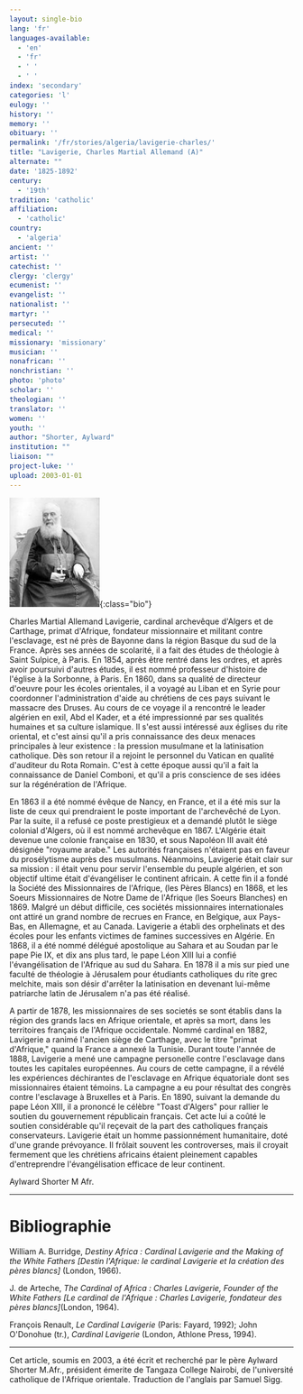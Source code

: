 ```yaml
---
layout: single-bio
lang: 'fr'
languages-available:
  - 'en'
  - 'fr'
  - ' '
  - ' '
index: 'secondary'
categories: 'l'
eulogy: ''
history: ''
memory: ''
obituary: ''
permalink: '/fr/stories/algeria/lavigerie-charles/'
title: "Lavigerie, Charles Martial Allemand (A)"
alternate: ""
date: '1825-1892'
century:
  - '19th'
tradition: 'catholic'
affiliation:
  - 'catholic'
country:
  - 'algeria'
ancient: ''
artist: ''
catechist: ''
clergy: 'clergy'
ecumenist: ''
evangelist: ''
nationalist: ''
martyr: ''
persecuted: ''
medical: ''
missionary: 'missionary'
musician: ''
nonafrican: ''
nonchristian: ''
photo: 'photo'
scholar: ''
theologian: ''
translator: ''
women: ''
youth: ''
author: "Shorter, Aylward"
institution: ""
liaison: ""
project-luke: ''
upload: 2003-01-01
---
```


![Charles Lavigerie](/images/bio-pics/algeria/lavigerie-charles/Charles_Lavigerie-small.jpg){:class="bio"}

Charles Martial Allemand Lavigerie, cardinal archevêque d'Algers et de Carthage, primat d'Afrique, fondateur missionnaire et militant contre l'esclavage, est né près de Bayonne dans la région Basque du sud de la France.   Après ses années de scolarité, il a fait des études de théologie à Saint Sulpice, à Paris.  En 1854, après être rentré dans les ordres, et après avoir poursuivi d'autres études, il est nommé professeur d'histoire de l'église à la Sorbonne, à Paris.  En 1860, dans sa qualité de directeur d'oeuvre pour les écoles orientales, il a voyagé au Liban et en Syrie pour coordonner l'administration d'aide au chrétiens de ces pays suivant le massacre des Druses.  Au cours de ce voyage il a rencontré le leader algérien en exil, Abd el Kader, et a été impressionné par ses qualités humaines et sa culture islamique.  Il s'est aussi intéressé aux églises du rite oriental, et c'est ainsi qu'il a pris connaissance des deux menaces principales à leur existence : la pression musulmane et la latinisation catholique.   Dès son retour il a rejoint le personnel du Vatican en qualité d'auditeur du Rota Romain.   C'est à cette époque aussi qu'il a fait  la connaissance de Daniel Comboni, et qu'il a pris conscience de ses idées sur la régénération de l'Afrique.

En 1863 il a été nommé évêque de Nancy, en France, et il a été mis sur la liste de ceux qui prendraient le poste important de l'archevêché de Lyon.  Par la suite, il a refusé ce poste prestigieux et a demandé plutôt le siège colonial d'Algers, o&#249; il est nommé archevêque en 1867.  L'Algérie était devenue une colonie française en 1830, et sous Napoléon III avait été désignée "royaume arabe."  Les autorités françaises n'étaient pas en faveur du prosélytisme auprès des musulmans.  Néanmoins, Lavigerie était clair sur sa mission : il était venu pour servir l'ensemble du peuple algérien, et son objectif ultime était d'évangéliser le continent africain.  A cette fin il a fondé la Société des Missionnaires de l'Afrique, (les Pères Blancs) en 1868, et les Soeurs Missionnaires de Notre Dame de l'Afrique (les Soeurs Blanches) en 1869.  Malgré un début difficile, ces sociétés missionnaires internationales ont attiré un grand nombre de recrues en France, en Belgique, aux Pays-Bas, en Allemagne, et au Canada.  Lavigerie a établi des orphelinats et des écoles pour les enfants victimes de famines successives en Algérie.  En 1868, il a été nommé délégué apostolique au Sahara et au Soudan par le pape Pie IX, et dix ans plus tard, le pape L&#233;on XIII lui a confié l'évangélisation de l'Afrique au sud du Sahara.  En 1878 il a mis sur pied une faculté de théologie à Jérusalem pour étudiants catholiques du rite grec melchite, mais son désir d'arrêter la latinisation en devenant lui-même patriarche latin de Jérusalem n'a pas été réalisé.

A partir de 1878, les missionnaires de ses societés se sont établis dans la région des grands lacs en Afrique orientale, et après sa mort, dans les territoires français de l'Afrique occidentale.  Nommé cardinal en 1882, Lavigerie a ranimé l'ancien siège de Carthage, avec le titre "primat d'Afrique," quand la France a annexé la Tunisie.  Durant toute l'année de 1888, Lavigerie a mené une campagne personelle contre l'esclavage dans toutes les capitales européennes.  Au cours de cette campagne, il a révélé les expériences déchirantes de l'esclavage en Afrique équatoriale dont ses missionnaires étaient témoins.  La campagne a eu pour résultat des congrès contre l'esclavage à Bruxelles et à Paris.  En 1890, suivant la demande du pape L&#233;on XIII, il a prononcé le célèbre "Toast d'Algers" pour rallier le soutien du gouvernement républicain français.  Cet acte lui a coûté le soutien considérable qu'il reçevait de la part des catholiques français conservateurs.  Lavigerie était un homme passionnément humanitaire, doté d'une grande prévoyance.  Il frôlait souvent les controverses, mais il croyait fermement que les chrétiens africains étaient pleinement capables d'entreprendre l'évangélisation efficace de leur continent.

Aylward Shorter  M Afr.

---

# Bibliographie

William A. Burridge, *Destiny Africa : Cardinal Lavigerie and the Making of the White Fathers  [Destin l'Afrique: le cardinal Lavigerie et la création des pères blancs]* (London, 1966).

J. de Arteche, *The Cardinal of Africa : Charles Lavigerie, Founder of the White Fathers  [Le cardinal de l'Afrique : Charles Lavigerie, fondateur des pères blancs]*(London, 1964).

François Renault, *Le Cardinal Lavigerie* (Paris: Fayard, 1992); John O'Donohue (tr.), *Cardinal Lavigerie* (London, Athlone Press, 1994).

---

Cet article, soumis en 2003, a été écrit et recherché par le père Aylward Shorter M.Afr., président émerite de Tangaza College Nairobi, de l'université catholique de l'Afrique orientale. Traduction de l'anglais par Samuel Sigg.
